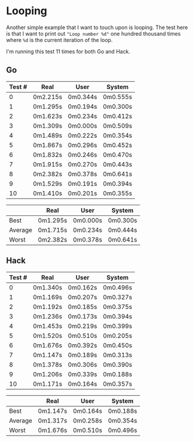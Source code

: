 # Looping

Another simple example that I want to touch upon is looping. The test here is that I want to print out `"Loop number %d"` one hundred thousand times where `%d` is the current iteration of the loop.

I'm running this test 11 times for both Go and Hack.

## Go

| Test # | Real     | User     | System   |
|--------|----------|----------|----------|
| 0      | 0m2.215s | 0m0.344s | 0m0.555s |
| 1      | 0m1.295s | 0m0.194s | 0m0.300s |
| 2      | 0m1.623s | 0m0.234s | 0m0.412s |
| 3      | 0m1.309s | 0m0.000s | 0m0.509s |
| 4      | 0m1.489s | 0m0.222s | 0m0.354s |
| 5      | 0m1.867s | 0m0.296s | 0m0.452s |
| 6      | 0m1.832s | 0m0.246s | 0m0.470s |
| 7      | 0m1.915s | 0m0.270s | 0m0.443s |
| 8      | 0m2.382s | 0m0.378s | 0m0.641s |
| 9      | 0m1.529s | 0m0.191s | 0m0.394s |
| 10     | 0m1.410s | 0m0.201s | 0m0.355s |

|         | Real     | User     | System   |
|---------|----------|----------|----------|
| Best    | 0m1.295s | 0m0.000s | 0m0.300s |
| Average | 0m1.715s | 0m0.234s | 0m0.444s |
| Worst   | 0m2.382s | 0m0.378s | 0m0.641s |

## Hack

| Test # | Real     | User     | System   |
|--------|----------|----------|----------|
| 0      | 0m1.340s | 0m0.162s | 0m0.496s |
| 1      | 0m1.169s | 0m0.207s | 0m0.327s |
| 2      | 0m1.192s | 0m0.185s | 0m0.375s |
| 3      | 0m1.236s | 0m0.173s | 0m0.394s |
| 4      | 0m1.453s | 0m0.219s | 0m0.399s |
| 5      | 0m1.520s | 0m0.510s | 0m0.205s |
| 6      | 0m1.676s | 0m0.392s | 0m0.450s |
| 7      | 0m1.147s | 0m0.189s | 0m0.313s |
| 8      | 0m1.378s | 0m0.306s | 0m0.390s |
| 9      | 0m1.206s | 0m0.339s | 0m0.188s |
| 10     | 0m1.171s | 0m0.164s | 0m0.357s |

|         | Real     | User     | System   |
|---------|----------|----------|----------|
| Best    | 0m1.147s | 0m0.164s | 0m0.188s |
| Average | 0m1.317s | 0m0.258s | 0m0.354s |
| Worst   | 0m1.676s | 0m0.510s | 0m0.496s |
